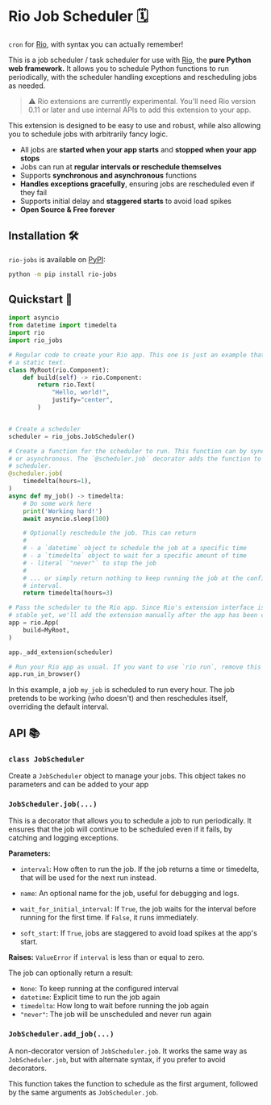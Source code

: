 # Rio Job Scheduler 🗓️

`cron` for [Rio](https://rio.dev), with syntax you can actually remember!

This is a job scheduler / task scheduler for use with [Rio](https://rio.dev),
the **pure Python web framework.** It allows you to schedule Python functions to
run periodically, with the scheduler handling exceptions and rescheduling jobs
as needed.

> ⚠️ Rio extensions are currently experimental. You'll need Rio version 0.11 or
> later and use internal APIs to add this extension to your app.

This extension is designed to be easy to use and robust, while also allowing you
to schedule jobs with arbitrarily fancy logic.

- All jobs are **started when your app starts** and **stopped when your app
  stops**
- Jobs can run at **regular intervals or reschedule themselves**
- Supports **synchronous and asynchronous** functions
- **Handles exceptions gracefully**, ensuring jobs are rescheduled even if they
  fail
- Supports initial delay and **staggered starts** to avoid load spikes
- **Open Source & Free forever**

## Installation 🛠️

`rio-jobs` is available on [PyPI](https://pypi.org/project/rio-jobs/):

```sh
python -m pip install rio-jobs
```

## Quickstart 🚀

```python
import asyncio
from datetime import timedelta
import rio
import rio_jobs

# Regular code to create your Rio app. This one is just an example that displays
# a static text.
class MyRoot(rio.Component):
    def build(self) -> rio.Component:
        return rio.Text(
            "Hello, world!",
            justify="center",
        )


# Create a scheduler
scheduler = rio_jobs.JobScheduler()

# Create a function for the scheduler to run. This function can by synchronous
# or asynchronous. The `@scheduler.job` decorator adds the function to the
# scheduler.
@scheduler.job(
    timedelta(hours=1),
)
async def my_job() -> timedelta:
    # Do some work here
    print('Working hard!')
    await asyncio.sleep(100)

    # Optionally reschedule the job. This can return
    #
    # - a `datetime` object to schedule the job at a specific time
    # - a `timedelta` object to wait for a specific amount of time
    # - literal `"never"` to stop the job
    #
    # ... or simply return nothing to keep running the job at the configured
    # interval.
    return timedelta(hours=3)

# Pass the scheduler to the Rio app. Since Rio's extension interface isn't
# stable yet, we'll add the extension manually after the app has been created.
app = rio.App(
    build=MyRoot,
)

app._add_extension(scheduler)

# Run your Rio app as usual. If you want to use `rio run`, remove this line
app.run_in_browser()
```

In this example, a job `my_job` is scheduled to run every hour. The job pretends
to be working (who doesn't) and then reschedules itself, overriding the default
interval.

## API 📚

### `class JobScheduler`

Create a `JobScheduler` object to manage your jobs. This object takes no
parameters and can be added to your app

### `JobScheduler.job(...)`

This is a decorator that allows you to schedule a job to run periodically. It
ensures that the job will continue to be scheduled even if it fails, by catching
and logging exceptions.

**Parameters:**

- `interval`: How often to run the job. If the job returns a time or timedelta,
  that will be used for the next run instead.

- `name`: An optional name for the job, useful for debugging and logs.

- `wait_for_initial_interval`: If `True`, the job waits for the interval before
  running for the first time. If `False`, it runs immediately.

- `soft_start`: If `True`, jobs are staggered to avoid load spikes at the app's
  start.

**Raises:** `ValueError` if `interval` is less than or equal to zero.

The job can optionally return a result:

- `None`: To keep running at the configured interval
- `datetime`: Explicit time to run the job again
- `timedelta`: How long to wait before running the job again
- `"never"`: The job will be unscheduled and never run again

### `JobScheduler.add_job(...)`

A non-decorator version of `JobScheduler.job`. It works the same way as
`JobScheduler.job`, but with alternate syntax, if you prefer to avoid
decorators.

This function takes the function to schedule as the first argument, followed by
the same arguments as `JobScheduler.job`.
